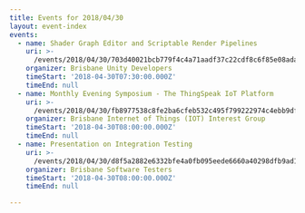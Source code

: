 ```yaml
---
title: Events for 2018/04/30
layout: event-index
events:
  - name: Shader Graph Editor and Scriptable Render Pipelines
    uri: >-
      /events/2018/04/30/703d40021bcb779f4c4a71aadf37c22cdf8c6f85e08ada8539ea4089b2747bb0
    organizer: Brisbane Unity Developers
    timeStart: '2018-04-30T07:30:00.000Z'
    timeEnd: null
  - name: Monthly Evening Symposium - The ThingSpeak IoT Platform
    uri: >-
      /events/2018/04/30/fb8977538c8fe2ba6cfeb532c495f799222974c4ebb9dfd01a00ba1c0d8a6b07
    organizer: Brisbane Internet of Things (IOT) Interest Group
    timeStart: '2018-04-30T08:00:00.000Z'
    timeEnd: null
  - name: Presentation on Integration Testing
    uri: >-
      /events/2018/04/30/d8f5a2882e6332bfe4a0fb095eede6660a40298dfb9ad1e0804ce4bf0a4c37e5
    organizer: Brisbane Software Testers
    timeStart: '2018-04-30T08:00:00.000Z'
    timeEnd: null

---
```

